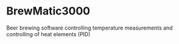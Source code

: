 BrewMatic3000
=============

Beer brewing software controlling temperature measurements and controlling of heat elements (PID)
